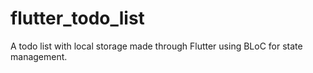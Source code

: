 # flutter_todo_list
A todo list with local storage made through Flutter using BLoC for state management.